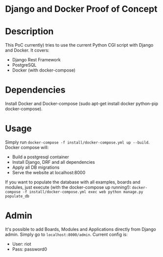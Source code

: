 Django and Docker Proof of Concept
==================================
# Description

This PoC currently) tries to use the current Python CGI script with Django and Docker. It covers:
* Django Rest Framework
* PostgreSQL
* Docker (with docker-compose)

# Dependencies
Install Docker and Docker-compose (sudo apt-get install docker python-pip docker-compose).

# Usage
Simply run `docker-compose -f install/docker-compose.yml up --build`. Docker compose will:
* Build a postgresql container
* Install Django, DRF and all dependencies
* Apply all DB migrations
* Serve the website at localhost:8000

If you want to populate the database with all examples, boards and modules, just execute (with the docker-compose up running!): `docker-compose -f install/docker-compose.yml exec web python manage.py populate_db`

# Admin
It's possible to add Boards, Modules and Applications directly from Django admin. Simply go to `localhost:8000/admin`.
Current config is:
* User: riot
* Pass: password0
